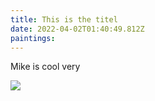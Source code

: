 ```yaml
---
title: This is the titel
date: 2022-04-02T01:40:49.812Z
paintings:
---
```

Mike is cool very 

![](img/20220327_131754.jpg)